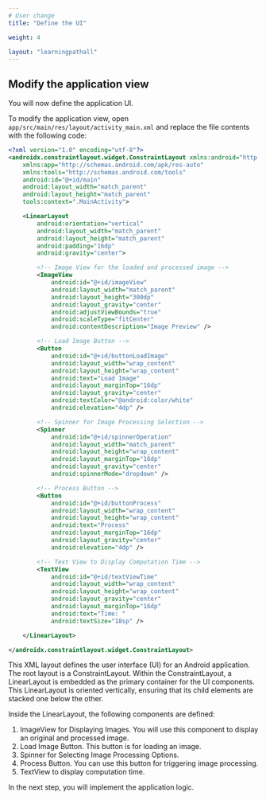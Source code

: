 ```yaml
---
# User change
title: "Define the UI"

weight: 4

layout: "learningpathall"
---
```

## Modify the application view

You will now define the application UI. 

To modify the application view, open `app/src/main/res/layout/activity_main.xml` and replace the file contents with the following code:

```XML
<?xml version="1.0" encoding="utf-8"?>
<androidx.constraintlayout.widget.ConstraintLayout xmlns:android="http://schemas.android.com/apk/res/android"
    xmlns:app="http://schemas.android.com/apk/res-auto"
    xmlns:tools="http://schemas.android.com/tools"
    android:id="@+id/main"
    android:layout_width="match_parent"
    android:layout_height="match_parent"
    tools:context=".MainActivity">

    <LinearLayout
        android:orientation="vertical"
        android:layout_width="match_parent"
        android:layout_height="match_parent"
        android:padding="16dp"
        android:gravity="center">

        <!-- Image View for the loaded and processed image -->
        <ImageView
            android:id="@+id/imageView"
            android:layout_width="match_parent"
            android:layout_height="300dp"
            android:layout_gravity="center"
            android:adjustViewBounds="true"
            android:scaleType="fitCenter"
            android:contentDescription="Image Preview" />

        <!-- Load Image Button -->
        <Button
            android:id="@+id/buttonLoadImage"
            android:layout_width="wrap_content"
            android:layout_height="wrap_content"
            android:text="Load Image"
            android:layout_marginTop="16dp"
            android:layout_gravity="center"
            android:textColor="@android:color/white"
            android:elevation="4dp" />

        <!-- Spinner for Image Processing Selection -->
        <Spinner
            android:id="@+id/spinnerOperation"
            android:layout_width="match_parent"
            android:layout_height="wrap_content"
            android:layout_marginTop="16dp"
            android:layout_gravity="center"
            android:spinnerMode="dropdown" />

        <!-- Process Button -->
        <Button
            android:id="@+id/buttonProcess"
            android:layout_width="wrap_content"
            android:layout_height="wrap_content"
            android:text="Process"
            android:layout_marginTop="16dp"
            android:layout_gravity="center"
            android:elevation="4dp" />

        <!-- Text View to Display Computation Time -->
        <TextView
            android:id="@+id/textViewTime"
            android:layout_width="wrap_content"
            android:layout_height="wrap_content"
            android:layout_gravity="center"
            android:layout_marginTop="16dp"
            android:text="Time: "
            android:textSize="18sp" />

    </LinearLayout>

</androidx.constraintlayout.widget.ConstraintLayout>
```

This XML layout defines the user interface (UI) for an Android application. The root layout is a ConstraintLayout. Within the ConstraintLayout, a LinearLayout is embedded as the primary container for the UI components. This LinearLayout is oriented vertically, ensuring that its child elements are stacked one below the other. 

Inside the LinearLayout, the following components are defined:
1.	ImageView for Displaying Images. You will use this component to display an original and processed image.
2.	Load Image Button. This button is for loading an image.
3.	Spinner for Selecting Image Processing Options.	
4.	Process Button. You can use this button for triggering image processing.	
5.	TextView to display computation time.

In the next step, you will implement the application logic.